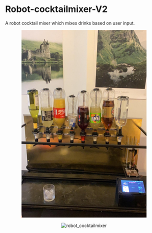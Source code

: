 

# Robot-cocktailmixer-V2


A robot cocktail mixer which mixes drinks based on user input.



<p align="center">
<img src="https://github.com/MathiasSagbakken/Robot-cocktailmixer-V2/blob/master/robot_image1.jpg" alt="robot_cocktailmixer"
	title="Front view of the robot" width="400" height="600" />
</p>



<p align="center">
<img src="https://github.com/MathiasSagbakken/Robot-cocktailmixer-V2/blob/master/robot_gif1.jpg" alt="robot_cocktailmixer"
	title="Front view of the robot" width="400" height="600" />
</p>


